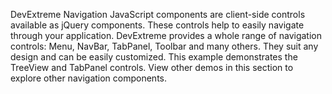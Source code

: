 DevExtreme Navigation JavaScript components are client-side controls available as jQuery components. These controls help to easily navigate through your application. DevExtreme provides a whole range of navigation controls: Menu, NavBar, TabPanel, Toolbar and many others. They suit any design and can be easily customized. This example demonstrates the TreeView and TabPanel controls. View other demos in this section to explore other navigation components.
